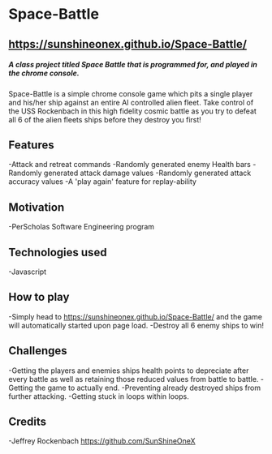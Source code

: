 
# Space-Battle

## https://sunshineonex.github.io/Space-Battle/

##### A class project titled Space Battle that is  programmed for, and played in the chrome console. 
Space-Battle is a simple chrome console game which pits a single player and his/her ship against an entire AI controlled alien fleet. Take control of the USS Rockenbach
in this high fidelity cosmic battle as you try to defeat all 6 of the alien fleets ships before they destroy you first!

## Features
-Attack and retreat commands
-Randomly generated enemy Health bars 
-Randomly generated attack damage values
-Randomly generated attack accuracy values
-A 'play again' feature for replay-ability

## Motivation
-PerScholas Software Engineering program

## Technologies used
-Javascript

## How to play
-Simply head to https://sunshineonex.github.io/Space-Battle/ and the game will automatically started upon page load.
-Destroy all 6 enemy ships to win!


## Challenges
-Getting the players and enemies ships health points to depreciate after every battle as well as retaining those reduced values from battle to battle.
-Getting the game to actually end.
-Preventing already destroyed ships from further attacking.
-Getting stuck in loops within loops.


## Credits
-Jeffrey Rockenbach https://github.com/SunShineOneX
